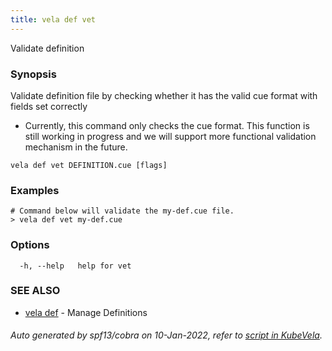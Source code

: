 ```yaml
---
title: vela def vet
---
```


Validate definition

### Synopsis

Validate definition file by checking whether it has the valid cue format with fields set correctly
* Currently, this command only checks the cue format. This function is still working in progress and we will support more functional validation mechanism in the future.

```
vela def vet DEFINITION.cue [flags]
```

### Examples

```
# Command below will validate the my-def.cue file.
> vela def vet my-def.cue
```

### Options

```
  -h, --help   help for vet
```

### SEE ALSO

* [vela def](vela_def)	 - Manage Definitions

###### Auto generated by spf13/cobra on 10-Jan-2022, refer to [script in KubeVela](https://github.com/oam-dev/kubevela/tree/master/hack/docgen).
